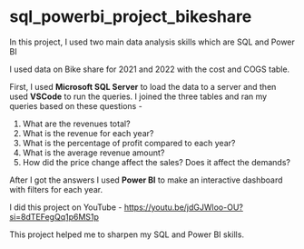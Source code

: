 # sql_powerbi_project_bikeshare
In this project, I used two main data analysis skills which are SQL and Power BI

I used data on Bike share for 2021 and 2022 with the cost and COGS table.

First, I used **Microsoft SQL Server** to load the data to a server and then used **VSCode** to run the queries.
I joined the three tables and ran my queries based on these questions -

1. What are the revenues total?
2. What is the revenue for each year?
3. What is the percentage of profit compared to each year?
4. What is the average revenue amount?
5. How did the price change affect the sales? Does it affect the demands?

After I got the answers I used **Power BI** to make an interactive dashboard with filters for each year.

I did this project on YouTube - https://youtu.be/jdGJWloo-OU?si=8dTEFegQq1p6MS1p

This project helped me to sharpen my SQL and Power BI skills.
